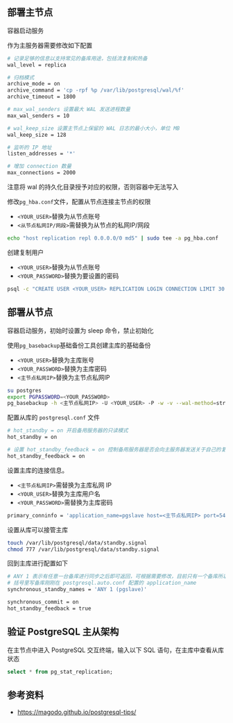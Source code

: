 ## 部署主节点

容器启动服务

作为主服务器需要修改如下配置

```bash
# 记录足够的信息以支持常见的备库用途，包括流复制和热备
wal_level = replica

# 归档模式
archive_mode = on
archive_command = 'cp -rpf %p /var/lib/postgresql/wal/%f'
archive_timeout = 1800

# max_wal_senders 设置最大 WAL 发送进程数量
max_wal_senders = 10

# wal_keep_size 设置主节点上保留的 WAL 日志的最小大小，单位 MB
wal_keep_size = 128

# 监听的 IP 地址
listen_addresses = '*'

# 增加 connection 数量
max_connections = 2000
```

注意将 wal 的持久化目录授予对应的权限，否则容器中无法写入

修改`pg_hba.conf`文件，配置从节点连接主节点的权限

- `<YOUR_USER>`替换为从节点账号
- `<从节点私网IP/网段>`需替换为从节点的私网IP/网段

```bash
echo "host replication repl 0.0.0.0/0 md5" | sudo tee -a pg_hba.conf
```

创建复制用户

- `<YOUR_USER>`替换为从节点账号
- `<YOUR_PASSWORD>`替换为要设置的密码

```bash
psql -c "CREATE USER <YOUR_USER> REPLICATION LOGIN CONNECTION LIMIT 30 PASSWORD '<YOUR_PASSWORD>';"
```

## 部署从节点

容器启动服务，初始时设置为 sleep 命令，禁止初始化

使用`pg_basebackup`基础备份工具创建主库的基础备份

- `<YOUR_USER>`替换为主库账号
- `<YOUR_PASSWORD>`替换为主库密码
- `<主节点私网IP>`替换为主节点私网IP

```bash
su postgres
export PGPASSWORD=<YOUR_PASSWORD>
pg_basebackup -h <主节点私网IP> -U <YOUR_USER> -P -w -v --wal-method=stream -D /var/lib/postgresql/data
```

配置从库的 `postgresql.conf` 文件

```bash
# hot_standby = on 开启备用服务器的只读模式
hot_standby = on

# 设置 hot_standby_feedback = on 控制备用服务器是否会向主服务器发送关于自己的复制状态和进度的信息
hot_standby_feedback = on
```

设置主库的连接信息。

- `<主节点私网IP>`需替换为主库私网 IP
- `<YOUR_USER>`替换为主库用户名
- `<YOUR_PASSWORD>`需替换为主库密码

```bash
primary_conninfo = 'application_name=pgslave host=<主节点私网IP> port=5432 user=<YOUR_USER> password=<YOUR_PASSWORD> sslmode=disable sslcompression=1'
```

设置从库可以接管主库

```bash
touch /var/lib/postgresql/data/standby.signal
chmod 777 /var/lib/postgresql/data/standby.signal
```

回到主库进行配置如下

```bash
# ANY 1 表示有任意一台备库进行同步之后即可返回，可根据需要修改，目前只有一个备库所以这么写
# 括号里写备库刚刚在 postgresql.auto.conf 配置的 application_name
synchronous_standby_names = 'ANY 1 (pgslave)'

synchronous_commit = on
hot_standby_feedback = true
```

## 验证 PostgreSQL 主从架构

在主节点中进入 PostgreSQL 交互终端，输入以下 SQL 语句，在主库中查看从库状态

```sql
select * from pg_stat_replication;
```

## 参考资料

- <https://magodo.github.io/postgresql-tips/>